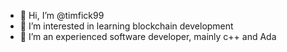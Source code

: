 - 👋 Hi, I’m @timfick99
- 👀 I’m interested in learning blockchain development
- 🌱 I’m an experienced software developer, mainly c++ and Ada

<!---
timfick99/timfick99 is a ✨ special ✨ repository because its `README.md` (this file) appears on your GitHub profile.
You can click the Preview link to take a look at your changes.
--->
